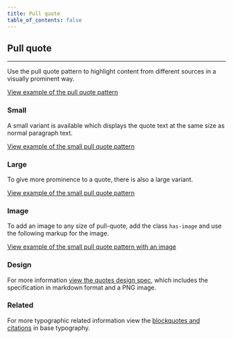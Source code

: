 ```yaml
---
title: Pull quote
table_of_contents: false
---
```


## Pull quote

<hr>

Use the pull quote pattern to highlight content from different sources in a
visually prominent way.

<a href="https://canonical-web-and-design.github.io/vanilla-framework/examples/patterns/pull-quotes/default/"
    class="js-example">
View example of the pull quote pattern
</a>

### Small

A small variant is available which displays the quote text at the same size as normal paragraph text.

<a href="https://canonical-web-and-design.github.io/vanilla-framework/examples/patterns/pull-quotes/small/"
    class="js-example">
View example of the small pull quote pattern
</a>

### Large

To give more prominence to a quote, there is also a large variant.

<a href="https://canonical-web-and-design.github.io/vanilla-framework/examples/patterns/pull-quotes/large/"
    class="js-example">
View example of the small pull quote pattern
</a>

### Image

To add an image to any size of pull-quote, add the class `has-image` and use the following markup for the image.

<a href="https://canonical-web-and-design.github.io/vanilla-framework/examples/patterns/pull-quotes/default-image/"
    class="js-example">
View example of the small pull quote pattern with an image
</a>

### Design

For more information [view the quotes design spec](https://github.com/ubuntudesign/vanilla-design/tree/master/Pull%20quote), which includes the specification in markdown format and a PNG image.

### Related

For more typographic related information view the [blockquotes and citations](https://docs.vanillaframework.io/en/base/typography#blockquotes-and-citations) in base typography.
